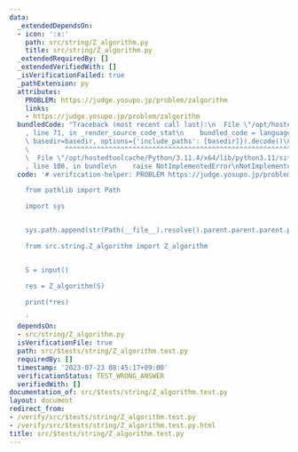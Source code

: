 ```yaml
---
data:
  _extendedDependsOn:
  - icon: ':x:'
    path: src/string/Z_algorithm.py
    title: src/string/Z_algorithm.py
  _extendedRequiredBy: []
  _extendedVerifiedWith: []
  _isVerificationFailed: true
  _pathExtension: py
  attributes:
    PROBLEM: https://judge.yosupo.jp/problem/zalgorithm
    links:
    - https://judge.yosupo.jp/problem/zalgorithm
  bundledCode: "Traceback (most recent call last):\n  File \"/opt/hostedtoolcache/Python/3.11.4/x64/lib/python3.11/site-packages/onlinejudge_verify/documentation/build.py\"\
    , line 71, in _render_source_code_stat\n    bundled_code = language.bundle(stat.path,\
    \ basedir=basedir, options={'include_paths': [basedir]}).decode()\n          \
    \         ^^^^^^^^^^^^^^^^^^^^^^^^^^^^^^^^^^^^^^^^^^^^^^^^^^^^^^^^^^^^^^^^^^^^^^^^^^^^^^^^^\n\
    \  File \"/opt/hostedtoolcache/Python/3.11.4/x64/lib/python3.11/site-packages/onlinejudge_verify/languages/python.py\"\
    , line 108, in bundle\n    raise NotImplementedError\nNotImplementedError\n"
  code: '# verification-helper: PROBLEM https://judge.yosupo.jp/problem/zalgorithm

    from pathlib import Path

    import sys


    sys.path.append(str(Path(__file__).resolve().parent.parent.parent.parent))

    from src.string.Z_algorithm import Z_algorithm


    S = input()

    res = Z_algorithm(S)

    print(*res)

    '
  dependsOn:
  - src/string/Z_algorithm.py
  isVerificationFile: true
  path: src/$tests/string/Z_algorithm.test.py
  requiredBy: []
  timestamp: '2023-07-23 08:45:17+09:00'
  verificationStatus: TEST_WRONG_ANSWER
  verifiedWith: []
documentation_of: src/$tests/string/Z_algorithm.test.py
layout: document
redirect_from:
- /verify/src/$tests/string/Z_algorithm.test.py
- /verify/src/$tests/string/Z_algorithm.test.py.html
title: src/$tests/string/Z_algorithm.test.py
---
```


